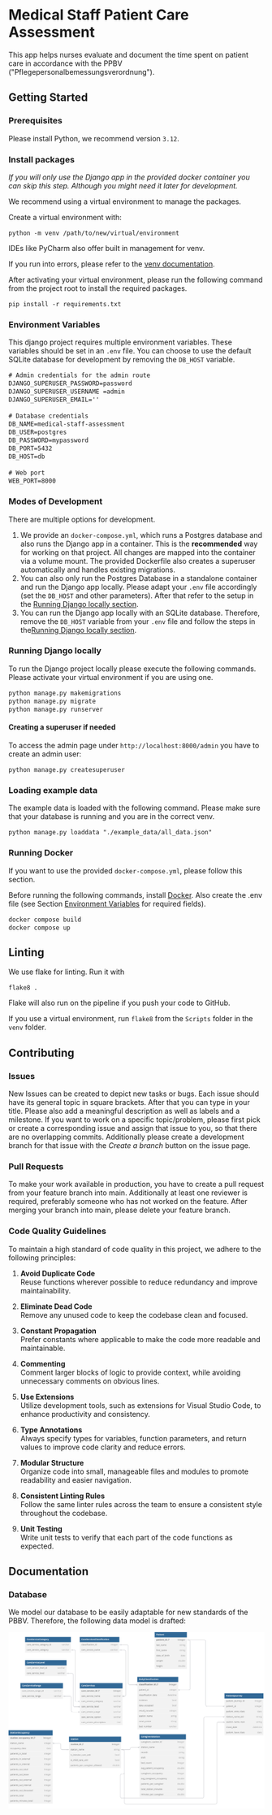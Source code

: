 # Medical Staff Patient Care Assessment
This app helps nurses evaluate and document the time spent on patient care in accordance with the PPBV ("Pflegepersonalbemessungsverordnung").

## Getting Started

### Prerequisites
Please install Python, we recommend version `3.12`.

### Install packages

_If you will only use the Django app in the provided docker container you can skip this step. Although you might need it later for development._

We recommend using a virtual environment to manage the packages. 

Create a virtual environment with:

```shell
python -m venv /path/to/new/virtual/environment
```

IDEs like PyCharm also offer built in management for venv.

If you run into errors, please refer to the [venv documentation](https://docs.python.org/3/library/venv.html).

After activating your virtual environment, please run the following command from the project root to install the required packages.

```shell
pip install -r requirements.txt
```

### Environment Variables

This django project requires multiple environment variables. These variables should be set in an `.env` file. You can choose to use the default SQLite database for development by removing the `DB_HOST` variable.


```dosini
# Admin credentials for the admin route
DJANGO_SUPERUSER_PASSWORD=password
DJANGO_SUPERUSER_USERNAME =admin
DJANGO_SUPERUSER_EMAIL=''

# Database credentials
DB_NAME=medical-staff-assessment
DB_USER=postgres
DB_PASSWORD=mypassword
DB_PORT=5432
DB_HOST=db

# Web port
WEB_PORT=8000
```

### Modes of Development

There are multiple options for development. 

1. We provide an `docker-compose.yml`, which runs a Postgres database and also runs the Django app in a container. This is the **recommended** way for working on that project. All changes are mapped into the container via a volume mount. The provided Dockerfile also creates a superuser automatically and handles existing migrations.
2. You can also only run the Postgres Database in a standalone container and run the Django app locally. Please adapt your `.env` file accordingly (set the `DB_HOST` and other parameters). After that refer to the setup in the [Running Django locally section](#running-django-locally). 
3. You can run the Django app locally with an SQLite database. Therefore, remove the `DB_HOST` variable from your `.env` file and follow the steps in the[Running Django locally section](#running-django-locally).


### Running Django locally

To run the Django project locally please execute the following commands. Please activate your virtual environment if you are using one.

```shell
python manage.py makemigrations
python manage.py migrate
python manage.py runserver
```

#### Creating a superuser if needed

To access the admin page under `http://localhost:8000/admin` you have to create an admin user:

```shell
python manage.py createsuperuser
```

### Loading example data

The example data is loaded with the following command. Please make sure that your database is running and you are in the correct venv.

```shell
python manage.py loaddata "./example_data/all_data.json"
```


### Running Docker
If you want to use the provided `docker-compose.yml`, please follow this section.

Before running the following commands, install [Docker](https://www.docker.com/).
Also create the .env file (see Section [Environment Variables](#environment-variables) for required fields).

```shell
docker compose build
docker compose up
```

## Linting

We use flake for linting. Run it with

```shell
flake8 .
```

Flake will also run on the pipeline if you push your code to GitHub.

If you use a virtual environment, run `flake8` from the `Scripts` folder in the `venv` folder.

## Contributing

### Issues

New Issues can be created to depict new tasks or bugs. Each issue should have its general topic in square brackets. After that you can type in your title. Please also add a meaningful description as well as labels and a milestone.
If you want to work on a specific topic/problem, please first pick or create a corresponding issue and assign that issue to you, so that there are no overlapping commits. Additionally please create a development branch for that issue with the _Create a branch_ button on the issue page.

### Pull Requests

To make your work available in production, you have to create a pull request from your feature branch into main. Additionally at least one reviewer is required, preferably someone who has not worked on the feature.
After merging your branch into main, please delete your feature branch.

### Code Quality Guidelines

To maintain a high standard of code quality in this project, we adhere to the following principles:

1. **Avoid Duplicate Code**  
   Reuse functions wherever possible to reduce redundancy and improve maintainability.

2. **Eliminate Dead Code**  
   Remove any unused code to keep the codebase clean and focused.

3. **Constant Propagation**  
   Prefer constants where applicable to make the code more readable and maintainable.

4. **Commenting**  
   Comment larger blocks of logic to provide context, while avoiding unnecessary comments on obvious lines.

5. **Use Extensions**  
   Utilize development tools, such as extensions for Visual Studio Code, to enhance productivity and consistency.

6. **Type Annotations**  
   Always specify types for variables, function parameters, and return values to improve code clarity and reduce errors.

7. **Modular Structure**  
   Organize code into small, manageable files and modules to promote readability and easier navigation.

8. **Consistent Linting Rules**  
   Follow the same linter rules across the team to ensure a consistent style throughout the codebase.

9. **Unit Testing**  
   Write unit tests to verify that each part of the code functions as expected.


## Documentation

### Database

We model our database to be easily adaptable for new standards of the PBBV. Therefore, the following data model is drafted:

![datamodel](./documentation/media/DB-Model-PBBV-13-11-2024.svg)
